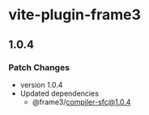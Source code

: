 # vite-plugin-frame3

## 1.0.4

### Patch Changes

- version 1.0.4
- Updated dependencies
  - @frame3/compiler-sfc@1.0.4
